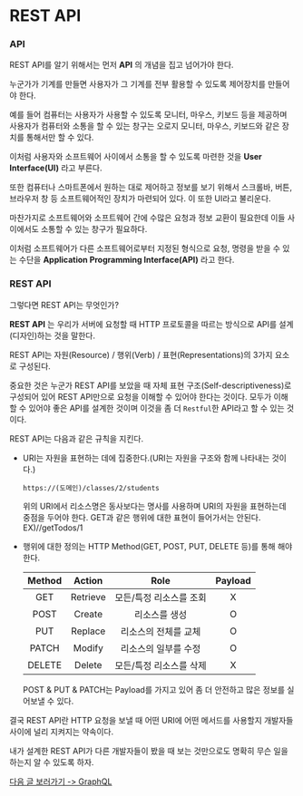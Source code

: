 # REST API

### API

REST API를 알기 위해서는 먼저 **API** 의 개념을 집고 넘어가야 한다.<br>

누군가가 기계를 만들면 사용자가 그 기계를 전부 활용할 수 있도록 제어장치를 만들어야 한다.<br>

예를 들어 컴퓨터는 사용자가 사용할 수 있도록 모니터, 마우스, 키보드 등을 제공하며 사용자가 컴퓨터와 소통을 할 수 있는 창구는 오로지 모니터, 마우스, 키보드와 같은 장치를 통해서만 할 수 있다.<br>

이처럼 사용자와 소프트웨어 사이에서 소통을 할 수 있도록 마련한 것을 **User Interface(UI)** 라고 부른다.<br>

또한 컴퓨터나 스마트폰에서 원하는 대로 제어하고 정보를 보기 위해서 스크롤바, 버튼, 브라우저 창 등 소프트웨어적인 장치가 마련되어 있다. 이 또한 UI라고 불리운다.<br>

마찬가지로 소프트웨어와 소프트웨어 간에 수많은 요청과 정보 교환이 필요한데 이들 사이에서도 소통할 수 있는 창구가 필요하다.<br>

이처럼 소프트웨어가 다른 소프트웨어로부터 지정된 형식으로 요청, 명령을 받을 수 있는 수단을 **Application Programming Interface(API)** 라고 한다.<br>

### REST API

그렇다면 REST API는 무엇인가?<br>

**REST API** 는 우리가 서버에 요청할 때 HTTP 프로토콜을 따르는 방식으로 API를 설계(디자인)하는 것을 말한다.<br>

REST API는 자원(Resource) / 행위(Verb) / 표현(Representations)의 3가지 요소로 구성된다.<br>

중요한 것은 누군가 REST API를 보았을 때 자체 표현 구조(Self-descriptiveness)로 구성되어 있어 REST API만으로 요청을 이해할 수 있어야 한다는 것이다. 모두가 이해할 수 있어야 좋은 API를 설계한 것이며 이것을 좀 더 `Restful`한 API라고 할 수 있는 것이다.<br>

REST API는 다음과 같은 규칙을 지킨다.<br>

- URI는 자원을 표현하는 데에 집중한다.(URI는 자원을 구조와 함께 나타내는 것이다.)

  `https://(도메인)/classes/2/students`

  위의 URI에서 리소스명은 동사보다는 명사를 사용하며 URI의 자원을 표현하는데 중점을 두어야 한다. GET과 같은 행위에 대한 표현이 들어가서는 안된다. EX)//getTodos/1

- 행위에 대한 정의는 HTTP Method(GET, POST, PUT, DELETE 등)를 통해 해야 한다.

  | Method |  Action  |          Role           | Payload |
  | :----: | :------: | :---------------------: | :-----: |
  |  GET   | Retrieve | 모든/특정 리소스를 조회 |    X    |
  |  POST  |  Create  |      리소스를 생성      |    O    |
  |  PUT   | Replace  |  리소스의 전체를 교체   |    O    |
  | PATCH  |  Modify  |  리소스의 일부를 수정   |    O    |
  | DELETE |  Delete  | 모든/특정 리소스를 삭제 |    X    |

  POST & PUT & PATCH는 Payload를 가지고 있어 좀 더 안전하고 많은 정보를 실어보낼 수 있다.

결국 REST API란 HTTP 요청을 보낼 때 어떤 URI에 어떤 메서드를 사용할지 개발자들 사이에 널리 지켜지는 약속이다.<br>

내가 설계한 REST API가 다른 개발자들이 봤을 때 보는 것만으로도 명확히 무슨 일을 하는지 알 수 있도록 하자.<br>

[다음 글 보러가기 -> GraphQL](../GraphQL/GraphQL.md)